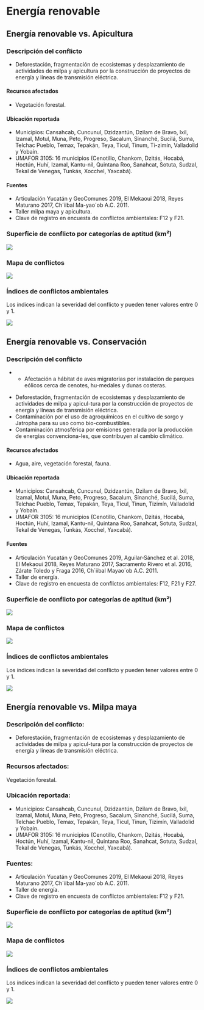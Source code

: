 # Energía renovable


## Energía renovable **vs.** Apicultura

### Descripción del conflicto

* Deforestación, fragmentación de ecosistemas y desplazamiento de actividades de milpa y apicultura por la construcción de proyectos de energía y líneas de transmisión eléctrica.


#### Recursos afectados

* Vegetación forestal.


#### Ubicación reportada

- Municipios: Cansahcab, Cuncunul, Dzidzantún, Dzilam de Bravo, Ixil, Izamal, Motul, Muna, Peto, Progreso, Sacalum, Sinanché, Sucilá, Suma, Telchac Pueblo, Temax, Tepakán, Teya, Ticul, Tinum, Ti-zimín, Valladolid y Yobaín.
- UMAFOR 3105: 16 municipios (Cenotillo, Chankom, Dzitás, Hocabá, Hoctún, Huhí, Izamal, Kantu-nil, Quintana Roo, Sanahcat, Sotuta, Sudzal, Tekal de Venegas, Tunkás, Xocchel, Yaxcabá).


#### Fuentes

- Articulación Yucatán y GeoComunes 2019, El Mekaoui 2018, Reyes Maturano 2017, Ch´iibal Ma-yao´ob A.C. 2011.
- Taller milpa maya y apicultura.
- Clave de registro en encuesta de conflictos ambientales: F12 y F21.


### Superficie de conflicto por categorías de aptitud (km²)

![](./recursos/conflictos/fi_energia_apicultura_extension.png)

<div style="page-break-after: always;"></div>

### Mapa de conflictos

![](./recursos/conflictos/mapa_energia_eq_cruza_apicultura_eq.png)


### Índices de conflictos ambientales

Los índices indican la severidad del conflicto y pueden tener valores entre 0 y 1.

![](./recursos/conflictos/fi_energia_apicultura_indices.png)



## Energía renovable **vs.** Conservación

### Descripción del conflicto

* - Afectación a hábitat de aves migratorias por instalación de parques eólicos cerca de cenotes, hu-medales y dunas costeras.
- Deforestación, fragmentación de ecosistemas y desplazamiento de actividades de milpa y apicul-tura por la construcción de proyectos de energía y líneas de transmisión eléctrica.
- Contaminación por el uso de agroquímicos en el cultivo de sorgo y Jatropha para su uso como bio-combustibles.
- Contaminación atmosférica por emisiones generada por la producción de energías convenciona-les, que contribuyen al cambio climático.


#### Recursos afectados

* Agua, aire, vegetación forestal, fauna.


#### Ubicación reportada

- Municipios: Cansahcab, Cuncunul, Dzidzantún, Dzilam de Bravo, Ixil, Izamal, Motul, Muna, Peto, Progreso, Sacalum, Sinanché, Sucilá, Suma, Telchac Pueblo, Temax, Tepakán, Teya, Ticul, Tinun, Tizimín, Valladolid y Yobaín.
- UMAFOR 3105: 16 municipios (Cenotillo, Chankom, Dzitás, Hocabá, Hoctún, Huhí, Izamal, Kantu-nil, Quintana Roo, Sanahcat, Sotuta, Sudzal, Tekal de Venegas, Tunkás, Xocchel, Yaxcabá).


#### Fuentes

- Articulación Yucatán y GeoComunes 2019, Aguilar‑Sánchez et al. 2018, El Mekaoui 2018, Reyes Maturano 2017, Sacramento Rivero et al. 2016, Zárate Toledo y Fraga 2016, Ch´iibal Mayao´ob A.C. 2011.
- Taller de energía.
- Clave de registro en encuesta de conflictos ambientales: F12, F21 y F27.


### Superficie de conflicto por categorías de aptitud (km²)

![](./recursos/conflictos/fi_energia_conservacion_extension.png)

<div style="page-break-after: always;"></div>

### Mapa de conflictos

![](./recursos/conflictos/mapa_energia_eq_cruza_conservacion_eq.png)


### Índices de conflictos ambientales

Los índices indican la severidad del conflicto y pueden tener valores entre 0 y 1.

![](./recursos/conflictos/fi_energia_conservacion_indices.png)



## Energía renovable **vs.** Milpa maya


### Descripción del conflicto:

- Deforestación, fragmentación de ecosistemas y desplazamiento de actividades de milpa y apicul-tura por la construcción de proyectos de energía y líneas de transmisión eléctrica.


### Recursos afectados:

Vegetación forestal.


### Ubicación reportada:

- Municipios: Cansahcab, Cuncunul, Dzidzantún, Dzilam de Bravo, Ixil, Izamal, Motul, Muna, Peto, Progreso, Sacalum, Sinanché, Sucilá, Suma, Telchac Pueblo, Temax, Tepakán, Teya, Ticul, Tinun, Tizimín, Valladolid y Yobaín.
- UMAFOR 3105: 16 municipios (Cenotillo, Chankom, Dzitás, Hocabá, Hoctún, Huhí, Izamal, Kantu-nil, Quintana Roo, Sanahcat, Sotuta, Sudzal, Tekal de Venegas, Tunkás, Xocchel, Yaxcabá).


### Fuentes:

- Articulación Yucatán y GeoComunes 2019, El Mekaoui 2018, Reyes Maturano 2017, Ch´iibal Ma-yao´ob A.C. 2011.
- Taller de energía.
- Clave de registro en encuesta de conflictos ambientales: F12 y F21.


### Superficie de conflicto por categorías de aptitud (km²)

![](./recursos/conflictos/fi_energia_milpa_extension.png)

<div style="page-break-after: always;"></div>

### Mapa de conflictos

![](./recursos/conflictos/mapa_energia_eq_cruza_milpa_maya_eq.png)


### Índices de conflictos ambientales

Los índices indican la severidad del conflicto y pueden tener valores entre 0 y 1.

![](./recursos/conflictos/fi_energia_milpa_indices.png)
